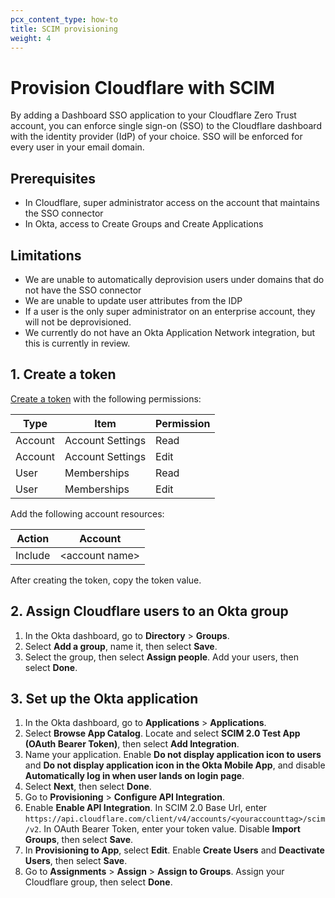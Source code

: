 ```yaml
---
pcx_content_type: how-to
title: SCIM provisioning
weight: 4
---
```


# Provision Cloudflare with SCIM

By adding a Dashboard SSO application to your Cloudflare Zero Trust account, you can enforce single sign-on (SSO) to the Cloudflare dashboard with the identity provider (IdP) of your choice. SSO will be enforced for every user in your email domain.

## Prerequisites

- In Cloudflare, super administrator access on the account that maintains the SSO connector
- In Okta, access to Create Groups and Create Applications

## Limitations

- We are unable to automatically deprovision users under domains that do not have the SSO connector
- We are unable to update user attributes from the IDP
- If a user is the only super administrator on an enterprise account, they will not be deprovisioned.
- We currently do not have an Okta Application Network integration, but this is currently in review.

## 1. Create a token

[Create a token](/fundamentals/api/get-started/create-token/) with the following permissions:

| Type    | Item             | Permission |
| ------- | ---------------- | ---------- |
| Account | Account Settings | Read       |
| Account | Account Settings | Edit       |
| User    | Memberships      | Read       |
| User    | Memberships      | Edit       |

Add the following account resources:

| Action  | Account          |
| ------- | ---------------- |
| Include | \<account name\> |

After creating the token, copy the token value.

## 2. Assign Cloudflare users to an Okta group

1. In the Okta dashboard, go to **Directory** > **Groups**.
2. Select **Add a group**, name it, then select **Save**.
3. Select the group, then select **Assign people**. Add your users, then select **Done**.

## 3. Set up the Okta application

1. In the Okta dashboard, go to **Applications** > **Applications**.
2. Select **Browse App Catalog**. Locate and select **SCIM 2.0 Test App (OAuth Bearer Token)**, then select **Add Integration**.
3. Name your application. Enable **Do not display application icon to users** and **Do not display application icon in the Okta Mobile App**, and disable **Automatically log in when user lands on login page**.
4. Select **Next**, then select **Done**.
5. Go to **Provisioning** > **Configure API Integration**.
6. Enable **Enable API Integration**. In SCIM 2.0 Base Url, enter `https://api.cloudflare.com/client/v4/accounts/<youraccounttag>/scim/v2`. In OAuth Bearer Token, enter your token value. Disable **Import Groups**, then select **Save**.
7. In **Provisioning to App**, select **Edit**. Enable **Create Users** and **Deactivate Users**, then select **Save**.
8. Go to **Assignments** > **Assign** > **Assign to Groups**. Assign your Cloudflare group, then select **Done**.
